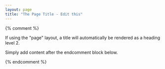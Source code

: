 ```yaml
---
layout: page
title: "The Page Title - Edit this"
---
```


{% comment %}

If using the "page" layout, a title will automatically be rendered as a heading level 2.

Simply add content after the endcomment block below.

{% endcomment %}


